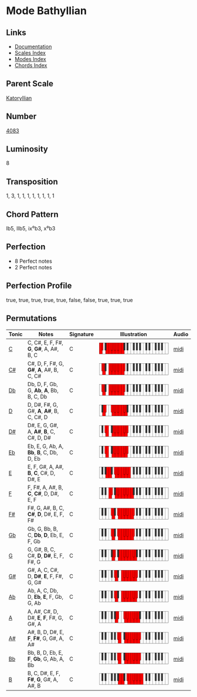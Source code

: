 # Mode Bathyllian

## Links

- [Documentation](README.md)
- [Scales Index](Scales.md)
- [Modes Index](Modes.md)
- [Chords Index](Chords.md)

## Parent Scale

[Katoryllian](ScaleKatoryllian.md)

## Number

[4083](https://ianring.com/musictheory/scales/4083)

## Luminosity

8

## Transposition

1, 3, 1, 1, 1, 1, 1, 1, 1, 1

## Chord Pattern

Ib5, IIb5, ix⁰b3, x⁰b3

## Perfection

- 8 Perfect notes
- 2 Perfect notes

## Perfection Profile

true, true, true, true, true, false, false, true, true, true

## Permutations

| Tonic | Notes | Signature | Illustration | Audio |
|-------|-------|-----------|--------------|-------|
| [C](ModeCNaturalBathyllian.md) | C, C#, E, F, F#, **G**, **G#**, A, A#, B, C | C | ![CNaturalBathyllian](ModeCNaturalBathyllian.png) | [midi](https://github.com/edipermadi/music/blob/main/docs/ModeCNaturalBathyllian.mid?raw=true) |
| [C#](ModeCSharpBathyllian.md) | C#, D, F, F#, G, **G#**, **A**, A#, B, C, C# | C | ![CSharpBathyllian](ModeCSharpBathyllian.png) | [midi](https://github.com/edipermadi/music/blob/main/docs/ModeCSharpBathyllian.mid?raw=true) |
| [Db](ModeDFlatBathyllian.md) | Db, D, F, Gb, G, **Ab**, **A**, Bb, B, C, Db | C | ![DFlatBathyllian](ModeDFlatBathyllian.png) | [midi](https://github.com/edipermadi/music/blob/main/docs/ModeDFlatBathyllian.mid?raw=true) |
| [D](ModeDNaturalBathyllian.md) | D, D#, F#, G, G#, **A**, **A#**, B, C, C#, D | C | ![DNaturalBathyllian](ModeDNaturalBathyllian.png) | [midi](https://github.com/edipermadi/music/blob/main/docs/ModeDNaturalBathyllian.mid?raw=true) |
| [D#](ModeDSharpBathyllian.md) | D#, E, G, G#, A, **A#**, **B**, C, C#, D, D# | C | ![DSharpBathyllian](ModeDSharpBathyllian.png) | [midi](https://github.com/edipermadi/music/blob/main/docs/ModeDSharpBathyllian.mid?raw=true) |
| [Eb](ModeEFlatBathyllian.md) | Eb, E, G, Ab, A, **Bb**, **B**, C, Db, D, Eb | C | ![EFlatBathyllian](ModeEFlatBathyllian.png) | [midi](https://github.com/edipermadi/music/blob/main/docs/ModeEFlatBathyllian.mid?raw=true) |
| [E](ModeENaturalBathyllian.md) | E, F, G#, A, A#, **B**, **C**, C#, D, D#, E | C | ![ENaturalBathyllian](ModeENaturalBathyllian.png) | [midi](https://github.com/edipermadi/music/blob/main/docs/ModeENaturalBathyllian.mid?raw=true) |
| [F](ModeFNaturalBathyllian.md) | F, F#, A, A#, B, **C**, **C#**, D, D#, E, F | C | ![FNaturalBathyllian](ModeFNaturalBathyllian.png) | [midi](https://github.com/edipermadi/music/blob/main/docs/ModeFNaturalBathyllian.mid?raw=true) |
| [F#](ModeFSharpBathyllian.md) | F#, G, A#, B, C, **C#**, **D**, D#, E, F, F# | C | ![FSharpBathyllian](ModeFSharpBathyllian.png) | [midi](https://github.com/edipermadi/music/blob/main/docs/ModeFSharpBathyllian.mid?raw=true) |
| [Gb](ModeGFlatBathyllian.md) | Gb, G, Bb, B, C, **Db**, **D**, Eb, E, F, Gb | C | ![GFlatBathyllian](ModeGFlatBathyllian.png) | [midi](https://github.com/edipermadi/music/blob/main/docs/ModeGFlatBathyllian.mid?raw=true) |
| [G](ModeGNaturalBathyllian.md) | G, G#, B, C, C#, **D**, **D#**, E, F, F#, G | C | ![GNaturalBathyllian](ModeGNaturalBathyllian.png) | [midi](https://github.com/edipermadi/music/blob/main/docs/ModeGNaturalBathyllian.mid?raw=true) |
| [G#](ModeGSharpBathyllian.md) | G#, A, C, C#, D, **D#**, **E**, F, F#, G, G# | C | ![GSharpBathyllian](ModeGSharpBathyllian.png) | [midi](https://github.com/edipermadi/music/blob/main/docs/ModeGSharpBathyllian.mid?raw=true) |
| [Ab](ModeAFlatBathyllian.md) | Ab, A, C, Db, D, **Eb**, **E**, F, Gb, G, Ab | C | ![AFlatBathyllian](ModeAFlatBathyllian.png) | [midi](https://github.com/edipermadi/music/blob/main/docs/ModeAFlatBathyllian.mid?raw=true) |
| [A](ModeANaturalBathyllian.md) | A, A#, C#, D, D#, **E**, **F**, F#, G, G#, A | C | ![ANaturalBathyllian](ModeANaturalBathyllian.png) | [midi](https://github.com/edipermadi/music/blob/main/docs/ModeANaturalBathyllian.mid?raw=true) |
| [A#](ModeASharpBathyllian.md) | A#, B, D, D#, E, **F**, **F#**, G, G#, A, A# | C | ![ASharpBathyllian](ModeASharpBathyllian.png) | [midi](https://github.com/edipermadi/music/blob/main/docs/ModeASharpBathyllian.mid?raw=true) |
| [Bb](ModeBFlatBathyllian.md) | Bb, B, D, Eb, E, **F**, **Gb**, G, Ab, A, Bb | C | ![BFlatBathyllian](ModeBFlatBathyllian.png) | [midi](https://github.com/edipermadi/music/blob/main/docs/ModeBFlatBathyllian.mid?raw=true) |
| [B](ModeBNaturalBathyllian.md) | B, C, D#, E, F, **F#**, **G**, G#, A, A#, B | C | ![BNaturalBathyllian](ModeBNaturalBathyllian.png) | [midi](https://github.com/edipermadi/music/blob/main/docs/ModeBNaturalBathyllian.mid?raw=true) |
